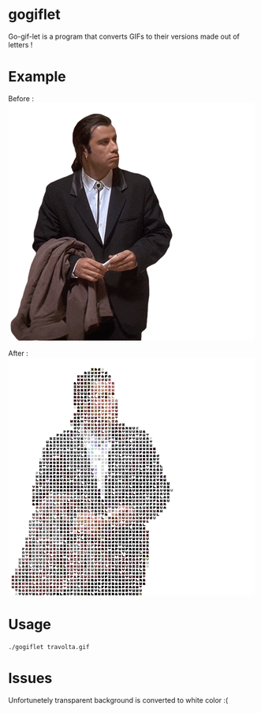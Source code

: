 # gogiflet
Go-gif-let is a program that converts GIFs to their versions made out of letters !

# Example 

Before :
![](https://github.com/TheMacies/gogiflet/blob/master/example/travolta.gif)

After : 
![](https://github.com/TheMacies/gogiflet/blob/master/example/travolta_letterized.gif)

# Usage

 ``./gogiflet travolta.gif``

# Issues 

Unfortunetely transparent background is converted to white color :(
